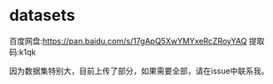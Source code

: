 # datasets
百度网盘:https://pan.baidu.com/s/17gApQ5XwYMYxeRcZRoyYAQ
提取码:k1qk

因为数据集特别大，目前上传了部分，如果需要全部，请在issue中联系我。
